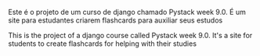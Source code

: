 Este é o projeto de um curso de django chamado Pystack week 9.0. É um site para estudantes criarem flashcards para auxiliar seus estudos

This is the project of a django course called Pystack week 9.0. It's a site for students to create flashcards for helping with their studies
